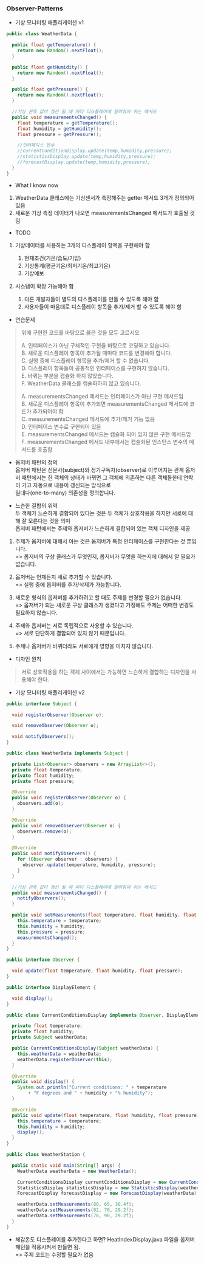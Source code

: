 ### Observer-Patterns

- 기상 모니터링 애플리케이션 v1

```java
public class WeatherData {

  public float getTemperature() {
    return new Random().nextFloat();
  }

  public float getHumidity() {
    return new Random().nextFloat();
  }

  public float getPressure() {
    return new Random().nextFloat();
  }

  //기상 관측 값이 갱신 될 때 마다 디스플레이에 알려줘야 하는 메서드
  public void measurementsChanged() {
    float temperature = getTemperature();
    float humidity = getHumidity();
    float pressure = getPressure();

    //인터페이스 변수
    //currentConditionDisplay.update(temp,humidity,pressure);
    //statisticsDisplay.update(temp,humidity,pressure);
    //forecastDisplay.update(temp,humidity,pressure);
  }
}
```

- What I know now

1. WeatherData 클래스에는 기상센서가 측정해주는 getter 메서드 3개가 정의되어 있음
2. 새로운 기상 측정 데이터가 나오면 measurementsChanged 메서드가 호출될 것임

- TODO

1. 기상데이터를 사용하는 3개의 디스플레이 항목을 구현해야 함
    1) 현재조건(기온/습도/기압)
    2) 기상통계(평균기온/최저기온/최고기온)
    3) 기상예보

2. 시스템이 확장 가능해야 함
    1) 다른 개발자들이 별도의 디스플레이를 만들 수 있도록 해야 함
    2) 사용자들이 마음대로 디스플레이 항목을 추가/제거 할 수 있도록 해야 함

- 연습문제

> 위에 구현한 코드를 바탕으로 옳은 것을 모두 고르시오
>
> A. 인터페이스가 아닌 구체적인 구현을 바탕으로 코딩하고 있습니다.   
> B. 새로운 디스플레이 항목이 추가될 때마다 코드를 변경해야 합니다.   
> C. 실행 중에 디스플레이 항목을 추가/제거 할 수 없습니다.   
> D. 디스플레이 항목들이 공통적인 인터페이스를 구현하지 않습니다.   
> E. 바뀌는 부분을 캡슐화 하지 않았습니다.   
> F. WeatherData 클래스를 캡슐화하지 않고 있습니다.
>
> A. measurementsChanged 메서드는 인터페이스가 아닌 구현 메서드임   
> B. 새로운 디스플레이 항목이 추가되면 measurementsChanged 메서드에 코드가 추가되어야 함   
> C. measurementsChanged 메서드에 추가/제거 기능 없음   
> D. 인터페이스 변수로 구현되어 있음   
> E. measurementsChanged 메서드는 캡슐화 되어 있지 않은 구현 메서드임   
> F. measurementsChanged 메서드 내부에서는 캡슐화된 인스턴스 변수의 메서드를 호출함

- 옵저버 패턴의 정의   
  옵저버 패턴은 신문사(subject)와 정기구독자(observer)로 이루어지는 관계
  옵저버 패턴에서는 한 객체의 상태가 바뀌면 그 객체에 의존하는 다른 객체들한테 연락이 가고 자동으로 내용이 갱신되는 방식으로   
  일대다(one-to-many) 의존성을 정의합니다.

- 느슨한 결합의 위력   
  두 객체가 느슨하게 결합되어 있다는 것은 두 객체가 상호작용을 하지만 서로에 대해 잘 모른다는 것을 의미   
  옵저버 패턴에서는 주제와 옵저버가 느슨하게 결합되어 있는 객체 디자인을 제공

1. 주제가 옵저버에 대해서 아는 것은 옵저버가 특정 인터페이스를 구현한다는 것 뿐입니다.      
   => 옵저버의 구상 클래스가 무엇인지, 옵저버가 무엇을 하는지에 대해서 알 필요가 없습니다.

2. 옵저버는 언제든지 새로 추가할 수 있습니다.   
   => 실행 중에 옵저버를 추가/삭제가 가능합니다.

3. 새로운 형식의 옵저버를 추가하려고 할 때도 주제를 변경할 필요가 없습니다.   
   => 옵저버가 되는 새로운 구상 클래스가 생겼다고 가정해도 주제는 어떠한 변경도 필요하지 않습니다.

4. 주제와 옵저버는 서로 독립적으로 사용할 수 있습니다.   
   => 서로 단단하게 결합되어 있지 않기 때문입니다.

5. 주제나 옵저버가 바뀌더라도 서로에게 영향을 미치지 않습니다.

- 디자인 원칙

> 서로 상호작용을 하는 객체 사이에서는 가능하면 느슨하게 결합하는 디자인을 사용해야 한다.

- 기상 모니터링 애플리케이션 v2

```java
public interface Subject {

  void registerObserver(Observer o);

  void removeObserver(Observer o);

  void notifyObservers();
}

public class WeatherData implements Subject {

  private List<Observer> observers = new ArrayList<>();
  private float temperature;
  private float humidity;
  private float pressure;

  @Override
  public void registerObserver(Observer o) {
    observers.add(o);
  }

  @Override
  public void removeObserver(Observer o) {
    observers.remove(o);
  }

  @Override
  public void notifyObservers() {
    for (Observer observer : observers) {
      observer.update(temperature, humidity, pressure);
    }
  }

  //기상 관측 값이 갱신 될 때 마다 디스플레이에 알려줘야 하는 메서드
  public void measurementsChanged() {
    notifyObservers();
  }

  public void setMeasurements(float temperature, float humidity, float pressure) {
    this.temperature = temperature;
    this.humidity = humidity;
    this.pressure = pressure;
    measurementsChanged();
  }
}
```

```java
public interface Observer {

  void update(float temperature, float humidity, float pressure);
}

public interface DisplayElement {

  void display();
}

public class CurrentConditionsDisplay implements Observer, DisplayElement {

  private float temperature;
  private float humidity;
  private Subject weatherData;

  public CurrentConditionsDisplay(Subject weatherData) {
    this.weatherData = weatherData;
    weatherData.registerObserver(this);
  }

  @Override
  public void display() {
    System.out.println("Current conditions: " + temperature
        + "F degrees and " + humidity + "% humidity");
  }

  @Override
  public void update(float temperature, float humidity, float pressure) {
    this.temperature = temperature;
    this.humidity = humidity;
    display();
  }
}
```

```java
public class WeatherStation {

  public static void main(String[] args) {
    WeatherData weatherData = new WeatherData();

    CurrentConditionsDisplay currentConditionsDisplay = new CurrentConditionsDisplay(weatherData);
    StatisticsDisplay statisticsDisplay = new StatisticsDisplay(weatherData);
    ForecastDisplay forecastDisplay = new ForecastDisplay(weatherData);

    weatherData.setMeasurements(80, 65, 30.4f);
    weatherData.setMeasurements(82, 70, 29.2f);
    weatherData.setMeasurements(78, 90, 29.2f);
  }
}
```

- 체감온도 디스플레이를 추가한다고 하면?
  HeatIndexDisplay.java 파일을 옵저버 패턴을 적용시켜서 만들면 됨.   
  => 주제 코드는 수정할 필요가 없음

